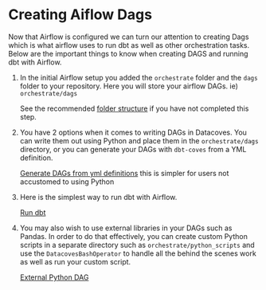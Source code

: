 # Creating Aiflow Dags
Now that Airflow is configured we can turn our attention to creating Dags which is what airflow uses to run dbt as well as other orchestration tasks. Below are the important things to know when creating DAGS and running dbt with Airflow.

1. In the initial Airflow setup you added the `orchestrate` folder and the `dags` folder to your repository. Here you will store your airflow DAGs. ie) `orchestrate/dags`

   See the recommended [folder structure](explanation/best-practices/datacoves/folder-structure.md) if you have not completed this step.
   
2. You have 2 options when it comes to writing DAGs in Datacoves. You can write them out using Python and place them in the `orchestrate/dags` directory, or you can generate your DAGs with `dbt-coves` from a YML definition. 
    
    [Generate DAGs from yml definitions](how-tos/airflow/generate-dags-from-yml) this is simpler for users not accustomed to using Python

3. Here is the simplest way to run dbt with Airflow.

    [Run dbt](how-tos/airflow/run-dbt)

4. You may also wish to use external libraries in your DAGs such as Pandas. In order to do that effectively, you can create custom Python scripts in a separate directory such as `orchestrate/python_scripts` and use the `DatacovesBashOperator` to handle all the behind the scenes work as well as run your custom script.

    [External Python DAG](how-tos/airflow/external-python-dag)
